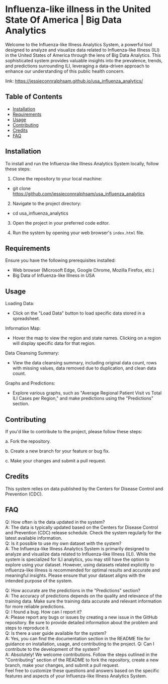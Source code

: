 # Influenza-like illness in the United State Of America | Big Data Analytics

Welcome to the Influenza-like Illness Analytics System, a powerful tool designed to analyze and visualize data related to Influenza-like Illness (ILI) in the United States of America through the lens of Big Data Analytics. This sophisticated system provides valuable insights into the prevalence, trends, and predictions surrounding ILI, leveraging a data-driven approach to enhance our understanding of this public health concern.

link: https://jessieconnralphsam.github.io/usa_influenza_analytics/

## Table of Contents

- [Installation](#installation)
- [Requirements](#requirements)
- [Usage](#usage)
- [Contributing](#contributing)
- [Credits](#credits)
- [FAQ](#faq)

## Installation
To install and run the Influenza-like Illness Analytics System locally, follow these steps:

1. Clone the repository to your local machine:

- git clone https://github.com/jessieconnralphsam/usa_influenza_analytics

2. Navigate to the project directory:

- cd usa_influenza_analytics

3. Open the project in your preferred code editor.

4. Run the system by opening your web browser's `index.html` file.

## Requirements
Ensure you have the following prerequisites installed:

- Web browser (Microsoft Edge, Google Chrome, Mozilla Firefox, etc.)
- Big Data of Influenza-like Illness in USA
## Usage
Loading Data:

- Click on the "Load Data" button to load specific data stored in a spreadsheet.

Information Map:

- Hover the map to view the region and state names. Clicking on a region will display specific data for that region.

Data Cleansing Summary:

 - View the data cleansing summary, including original data count, rows with missing values, data removed due to duplication, and clean data count.

Graphs and Predictions:

- Explore various graphs, such as "Average Regional Patient Visit vs Total ILI Cases per Region," and make predictions using the "Predictions" section.

## Contributing
If you'd like to contribute to the project, please follow these steps:

a. Fork the repository.

b. Create a new branch for your feature or bug fix.

c. Make your changes and submit a pull request.

## Credits
This system relies on data published by the Centers for Disease Control and Prevention (CDC).
## FAQ
Q: How often is the data updated in the system?<br>
A: The data is typically updated based on the Centers for Disease Control and Prevention (CDC) release schedule. Check the system regularly for the latest available information. <br>
Q: Is it possible to use my own dataset with the system?<br>
A: The Influenza-like Illness Analytics System is primarily designed to analyze and visualize data related to Influenza-like Illness (ILI). While the system is specialized for ILI analytics, you may still have the option to explore using your dataset. However, using datasets related explicitly to influenza-like illness is recommended for optimal results and accurate and meaningful insights. Please ensure that your dataset aligns with the intended purpose of the system. <br>

Q: How accurate are the predictions in the "Predictions" section?<br>
A: The accuracy of predictions depends on the quality and relevance of the training data. Make sure the training data accurate and relevant information for more reliable predictions.<br>
Q: I found a bug. How can I report it?<br>
A: Please report any bugs or issues by creating a new issue in the GitHub repository. Be sure to provide detailed information about the problem and steps to reproduce it.<br>
Q: Is there a user guide available for the system?<br>
A: Yes, you can find the documentation section in the README file for guidance on installation, usage, and contributing to the project.
Q: Can I contribute to the development of the system?<br>
A: Absolutely! We welcome contributions. Follow the steps outlined in the "Contributing" section of the README to fork the repository, create a new branch, make your changes, and submit a pull request.<br>
Feel free to customize these questions and answers based on the specific features and aspects of your Influenza-like Illness Analytics System.

